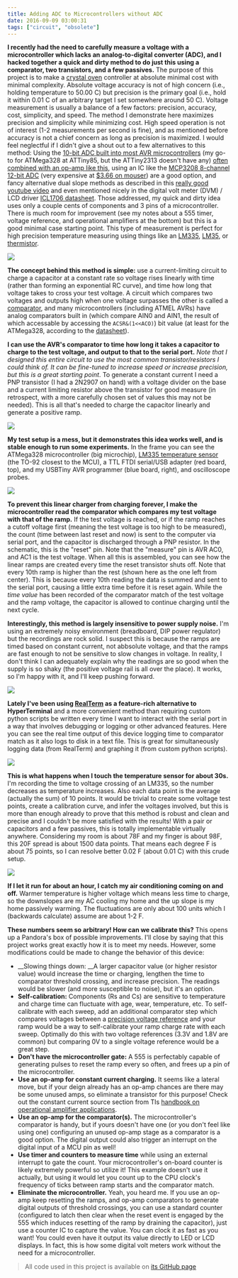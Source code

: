 ```yaml
---
title: Adding ADC to Microcontrollers without ADC
date: 2016-09-09 03:00:31
tags: ["circuit", "obsolete"]
---
```




__I recently had the need to carefully measure a voltage with a microcontroller which lacks an analog-to-digital converter (ADC), and I hacked together a quick and dirty method to do just this using a comparator, two transistors, and a few passives.__ The purpose of this project is to make a [crystal oven](https://en.wikipedia.org/wiki/Crystal_oven) controller at absolute minimal cost with minimal complexity. Absolute voltage accuracy is not of high concern (i.e., holding temperature to 50.00 C) but precision is the primary goal (i.e., hold it within 0.01 C of an arbitrary target I set somewhere around 50 C). Voltage measurement is usually a balance of a few factors: precision, accuracy, cost, simplicity, and speed. The method I demonstrate here maximizes precision and simplicity while minimizing cost. High speed operation is not of interest (1-2 measurements per second is fine), and as mentioned before accuracy is not a chief concern as long as precision is maximized. I would feel neglectful if I didn't give a shout out to a few alternatives to this method: Using the [10-bit ADC built into most AVR microcontrollers](http://maxembedded.com/2011/06/the-adc-of-the-avr/) (my go-to for ATMega328 at ATTiny85, but the ATTiny2313 doesn't have any) [often combined with an op-amp like this](https://www.swharden.com/wp/2013-06-10-precision-temperature-measurement/), using an IC like the [MCP3208 8-channel 12-bit ADC](http://ww1.microchip.com/downloads/en/DeviceDoc/21298c.pdf) (very expensive at [$3.66 on mouser](http://www.mouser.com/Search/Refine.aspx?Keyword=mcp3208&Ns=Pricing%7c0&FS=True)) are a good option, and fancy alternative dual slope methods as described in this [really good youtube video](https://www.youtube.com/watch?v=pzXZnvEKMXs) and even mentioned nicely in the digital volt meter (DVM) / LCD driver [ICL1706 datasheet](http://www.intersil.com/content/dam/Intersil/documents/icl7/icl7106-07-07s.pdf). Those addressed, my quick and dirty idea uses only a couple cents of components and 3 pins of a microcontroller. There is much room for improvement (see my notes about a 555 timer, voltage reference, and operational amplifiers at the bottom) but this is a good minimal case starting point. This type of measurement is perfect for high precision temperature measuring using things like an [LM335](http://www.ti.com/lit/ds/symlink/lm135.pdf), [LM35](http://www.ti.com/lit/ds/symlink/lm135.pdf), or [thermistor](https://en.wikipedia.org/wiki/Thermistor).

<div class="text-center">

![](https://swharden.com/static/2016/09/09/circuit.png)

</div>

**The concept behind this method is simple:** use a current-limiting circuit to charge a capacitor at a constant rate so voltage rises linearly with time (rather than forming an exponential RC curve), and time how long that voltage takes to cross your test voltage. A circuit which compares two voltages and outputs high when one voltage surpasses the other is called a [comparator](https://en.wikipedia.org/wiki/Comparator), and many microcontrollers (including ATMEL AVRs) have analog comparators built in (which compare AIN0 and AIN1, the result of which accessable by accessing the <code>ACSR&(<span class="pl-c1">1</span><<ACO)</code>) bit value (at least for the ATMega328, according to the [datasheet](http://www.atmel.com/images/Atmel-8271-8-bit-AVR-Microcontroller-ATmega48A-48PA-88A-88PA-168A-168PA-328-328P_datasheet_Complete.pdf)). 

**I can use the AVR's comparator to time how long it takes a capacitor to charge to the test voltage, and output to that to the serial port.** _Note that I designed this entire circuit to use the most common transistor/resistors I could think of. It can be fine-tuned to increase speed or increase precision, but this is a great starting point_. To generate a constant current I need a PNP transistor (I had a 2N2907 on hand) with a voltage divider on the base and a current limiting resistor above the transistor for good measure (in retrospect, with a more carefully chosen set of values this may not be needed). This is all that's needed to charge the capacitor linearly and generate a positive ramp.

<div class="text-center img-border">

![](https://swharden.com/static/2016/09/09/testrig-1.jpg)

</div>

__My test setup is a mess, but it demonstrates this idea works well, and is stable enough to run some experiments.__ In the frame you can see the ATMega328 microcontroller (big microchip), [LM335 temperature sensor](http://www.ti.com/lit/ds/symlink/lm135.pdf) (the TO-92 closest to the MCU), a TTL FTDI serial/USB adapter (red board, top), and my USBTiny AVR programmer (blue board, right), and oscilloscope probes.

<div class="text-center img-border">

![](https://swharden.com/static/2016/09/09/scope.png)

</div>

__To prevent this linear charger from charging forever, I make the microcontroller read the comparator which compares my test voltage with that of the ramp.__ If the test voltage is reached, or if the ramp reaches a cutoff voltage first (meaning the test voltage is too high to be measured), the count (time between last reset and now) is sent to the computer via serial port, and the capacitor is discharged through a PNP resistor. In the schematic, this is the "reset" pin. Note that the "measure" pin is AVR AC0, and AC1 is the test voltage. When all this is assembled, you can see how the linear ramps are created every time the reset transistor shuts off. Note that every 10th ramp is higher than the rest (shown here as the one left from center). This is because every 10th reading the data is summed and sent to the serial port, causing a little extra time before it is reset again. While the _time value_ has been recorded of the comparator match of the test voltage and the ramp voltage, the capacitor is allowed to continue charging until the next cycle.

__Interestingly, this method is largely insensitive to power supply noise.__ I'm using an extremely noisy environment (breadboard, DIP power regulator) but the recordings are rock solid. I suspect this is because the ramps are timed based on constant current, not abbsolute voltage, and that the ramps are fast enough to not be sensitive to slow changes in voltage. In reality, I don't think I can adequately explain why the readings are so good when the supply is so shaky (the positive voltage rail is all over the place). It works, so I'm happy with it, and I'll keep pushing forward.

<div class="text-center img-border">

![](https://swharden.com/static/2016/09/09/miniterm.png)

</div>

__Lately I've been using [RealTerm](http://realterm.sourceforge.net/) as a feature-rich alternative to HyperTerminal__ and a more convenient method than requiring custom python scripts be written every time I want to interact with the serial port in a way that involves debugging or logging or other advanced features. Here you can see the real time output of this device logging time to comparator match as it also logs to disk in a text file. This is great for simultaneously logging data (from RealTerm) and graphing it (from custom python scripts).

<div class="text-center">

![](https://swharden.com/static/2016/09/09/data_touch.png)

</div>

__This is what happens when I touch the temperature sensor for about 30s.__ I'm recording the time to voltage crossing of an LM335, so the number decreases as temperature increases. Also each data point is the average (actually the sum) of 10 points. It would be trivial to create some voltage test points, create a calibration curve, and infer the voltages involved, but this is more than enough already to prove that this method is robust and clean and precise and I couldn't be more satisfied with the results! With a pair or capacitors and a few passives, this is totally implementable virtually anywhere. Considering my room is about 78F and my finger is about 98F, this 20F spread is about 1500 data points. That means each degree F is about 75 points, so I can resolve better 0.02 F (about 0.01 C) with this crude setup.

<div class="text-center">

![](https://swharden.com/static/2016/09/09/data_ac.png)

</div>

__If I let it run for about an hour, I catch my air conditioning coming on and off.__ Warmer temperature is higher voltage which means less time to charge, so the downslopes are my AC cooling my home and the up slope is my home passively warming. The fluctuations are only about 100 units which I (backwards calculate) assume are about 1-2 F.

__These numbers seem so arbitrary! How can we calibrate this?__ This opens up a Pandora's box of possible improvements. I'll close by saying that this project works great exactly how it is to meet my needs. However, some modifications could be made to change the behavior of this device:

*   __Slowing things down: __A larger capacitor value (or higher resistor value) would increase the time or charging, lengthen the time to comparator threshold crossing, and increase precision. The readings would be slower (and more susceptible to noise), but it's an option.
*   __Self-calibration:__ Components (Rs and Cs) are sensitive to temperature and charge time can fluctuate with age, wear, temperature, etc. To self-calibrate with each sweep, add an additional comparator step which compares voltages between a [precision voltage reference](http://www.ti.com/lit/an/slyt183/slyt183.pdf) and your ramp would be a way to self-calibrate your ramp charge rate with each sweep. Optimally do this with two voltage references (3.3V and 1.8V are common) but comparing 0V to a single voltage reference would be a great step.
*   __Don't have the microcontroller gate:__ A 555 is perfectably capable of generating pulses to reset the ramp every so often, and frees up a pin of the microcontroller.
*   __Use an op-amp for constant current charging.__ It seems like a lateral move, but if your deign already has an op-amp chances are there may be some unused amps, so eliminate a transistor for this purpose! Check out the constant current source section from TIs [handbook on operational amplifier applications](http://www.ti.com/lit/an/sboa092a/sboa092a.pdf).
*   __Use an op-amp for the comparator(s).__ The microcontroller's comparator is handy, but if yours doesn't have one (or you don't feel like using one) configuring an unused op-amp stage as a comparator is a good option. The digital output could also trigger an interrupt on the digital input of a MCU pin as well!
*   __Use timer and counters to measure time__ while using an external interrupt to gate the count. Your microcontroller's on-board counter is likely extremely powerful so utilize it! This example doesn't use it actually, but using it would let you count up to the CPU clock's frequency of ticks between ramp starts and the comparator match.
*   __Eliminate the microcontroller.__ Yeah, you heard me. If you use an op-amp keep resetting the ramps, and op-amp comparators to generate digital outputs of threshold crossings, you can use a standard counter (configured to latch then clear when the reset event is engaged by the 555 which induces resetting of the ramp by draining the capacitor), just use a counter IC to capture the value. You can clock it as fast as you want! You could even have it output its value directly to LED or LCD displays. In fact, this is how some digital volt meters work without the need for a microcontroller.

>  All code used in this project is available on [its GitHub page](https://github.com/swharden/AVR-projects/tree/master/ATMega328%202016-09-07%20ramp%20DVM)